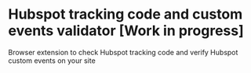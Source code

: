 # Hubspot tracking code and custom events validator [Work in progress]

Browser extension to check Hubspot tracking code and verify Hubspot custom events on your site

